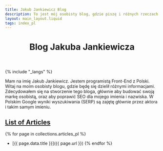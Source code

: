 ```yaml
---
title: Jakub Jankiewicz Blog
description: To jest mój osobisty blog, gdzie piszę i różnych rzeczach
layout: main_layout.liquid
tags: index_pl
---
```


<header>
 <h1>Blog Jakuba Jankiewicza</h1>
</header>

{% include "_langs" %}

Mam na imię Jakub Jankiewicz. Jestem programistą Front-End z Polski. Witaj
na moim osobisty blogu, gdzie będę się dzielił różnymi informacjami.
Zdecydowałem się na stworzenie tego bloga, głównie aby budować swoją markę
osobistą, oraz aby poprawić SEO dla mojego imienia i nazwiska. W Polskim Google
wyniki wyszukiwania (SERP) są zajętę głównie przez aktora i takim samym imieniu.

<span id="list-of-articles"></span>
## [List of Articles](#list-of-articles)

{% for page in collections.articles_pl %}
* [{{ page.data.title }}]({{ page.url }})
{% endfor %}

